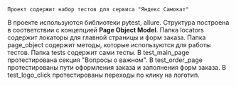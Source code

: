     Проект содержит набор тестов для сервиса "Яндекс Самокат"
В проекте используются библиотеки pytest, allure. Структура построена в соответствии с концепцией **Page Object Model**.
Папка locators содержит локаторы для главной страницы и форм заказа. Папка page_object содержит методы, которые используются для работы тестов. Папка tests содержит сами тесты. В test_main_page протестирована секция "Вопросы о важном". В test_order_page протестированы пути оформления заказа и заполнения форм заказа. В test_logo_click протестированы переходы по клику на логотип.